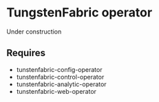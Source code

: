 # TungstenFabric operator

Under construction

## Requires

- tunstenfabric-config-operator
- tunstenfabric-control-operator
- tunstenfabric-analytic-operator
- tunstenfabric-web-operator

